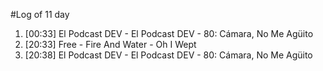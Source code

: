 #Log of 11 day

1. [00:33] El Podcast DEV - El Podcast DEV - 80: Cámara, No Me Agüito
1. [20:33] Free - Fire And Water - Oh I Wept
1. [20:38] El Podcast DEV - El Podcast DEV - 80: Cámara, No Me Agüito
